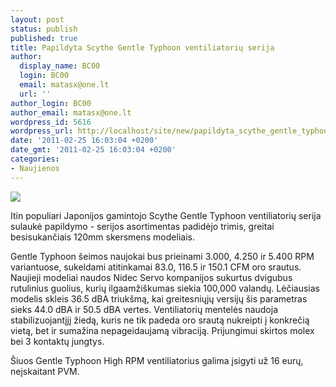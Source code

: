 ```yaml
---
layout: post
status: publish
published: true
title: Papildyta Scythe Gentle Typhoon ventiliatorių serija
author:
  display_name: BC00
  login: BC00
  email: matasx@one.lt
  url: ''
author_login: BC00
author_email: matasx@one.lt
wordpress_id: 5616
wordpress_url: http://localhost/site/new/papildyta_scythe_gentle_typhoon_ventiliatoriu_serija/
date: '2011-02-25 16:03:04 +0200'
date_gmt: '2011-02-25 16:03:04 +0200'
categories:
- Naujienos
---
```

<div class="imgright"><img src="http://www.part.lt/img/9f7eceaf2a9b81d163e9646502c36718843.jpg"  /></div>
<p>Itin populiari Japonijos gamintojo Scythe Gentle Typhoon ventiliatorių serija sulaukė papildymo - serijos asortimentas padidėjo trimis, greitai besisukančiais 120mm skersmens modeliais.</p>
<p>Gentle Typhoon šeimos naujokai bus prieinami 3.000, 4.250 ir 5.400 RPM variantuose, sukeldami atitinkamai 83.0, 116.5 ir 150.1 CFM oro srautus. Naujieji modeliai naudos Nidec Servo kompanijos sukurtus dvigubus rutulinius guolius, kurių ilgaamžiškumas siekia 100,000 valandų. Lėčiausias modelis skleis 36.5 dBA triukšmą, kai greitesniųjų versijų šis parametras sieks 44.0 dBA ir 50.5 dBA vertes. Ventiliatorių mentelės naudoja stabilizuojantįjį žiedą, kuris ne tik padeda oro srautą nukreipti į konkrečią vietą, bet ir sumažina nepageidaujamą vibraciją. Prijungimui skirtos molex bei 3 kontaktų jungtys.</p>
<p>Šiuos Gentle Typhoon High RPM ventiliatorius galima įsigyti už 16 eurų, neįskaitant PVM.</p>
